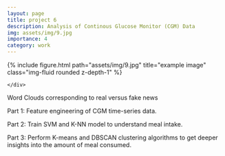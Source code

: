 ```yaml
---
layout: page
title: project 6
description: Analysis of Continous Glucose Monitor (CGM) Data
img: assets/img/9.jpg
importance: 4
category: work
---
```


<div class="row">
    <div class="col-sm mt-3 mt-md-0">
        {% include figure.html path="assets/img/9.jpg" title="example image" class="img-fluid rounded z-depth-1" %}

    </div>
</div>
<div class="caption">
    Word Clouds corresponding to real versus fake news
</div>

Part 1: Feature engineering of CGM time-series data. 

Part 2: Train SVM and K-NN model to understand meal intake.

Part 3: Perform K-means and DBSCAN clustering algorithms to get deeper insights into the amount of meal consumed. 